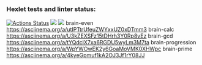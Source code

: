 ### Hexlet tests and linter status:
[![Actions Status](https://github.com/D9d9-ALiK1990/php-project-lvl1/workflows/hexlet-check/badge.svg)](https://github.com/D9d9-ALiK1990/php-project-lvl1/actions)
<a href="https://codeclimate.com/github/codeclimate/codeclimate/maintainability"><img src="https://api.codeclimate.com/v1/badges/a99a88d28ad37a79dbf6/maintainability" /></a>
<img src="https://github.com/D9d9-ALiK1990/php-project-lvl1/workflows/CI/badge.svg" />
brain-even https://asciinema.org/a/utIPTtrUfeuZWYxxUZ0xDTmm3
brain-calc https://asciinema.org/a/U3kZEXSFz15tDHrh3Y0Rp8vEz
brain-gcd https://asciinema.org/a/tYQdclX7xa6RGDU5wyLm3M7ta
brain-progression https://asciinema.org/a/WpYWOwEK2y6GoaMoVMK0XHWpc
brain-prime https://asciinema.org/a/4kyeGpmuf1kA2OJ3Jf1rY08JJ
